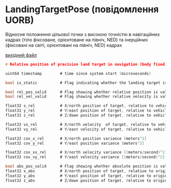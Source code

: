 # LandingTargetPose (повідомлення UORB)

Відносне положення цільової точки з високою точністю в навігаційних кадрах (тіло фіксоване, орієнтоване на північ, NED) та інерційних (фіксовані на світі, орієнтовані на північ, NED) кадрах

[вихідний файл](https://github.com/PX4/PX4-Autopilot/blob/main/msg/LandingTargetPose.msg)

```c
# Relative position of precision land target in navigation (body fixed, north aligned, NED) and inertial (world fixed, north aligned, NED) frames

uint64 timestamp        # time since system start (microseconds)

bool is_static          # Flag indicating whether the landing target is static or moving with respect to the ground

bool rel_pos_valid      # Flag showing whether relative position is valid
bool rel_vel_valid      # Flag showing whether relative velocity is valid

float32 x_rel           # X/north position of target, relative to vehicle (navigation frame) [meters]
float32 y_rel           # Y/east position of target, relative to vehicle (navigation frame) [meters]
float32 z_rel           # Z/down position of target, relative to vehicle (navigation frame) [meters]

float32 vx_rel          # X/north velocity  of target, relative to vehicle (navigation frame) [meters/second]
float32 vy_rel          # Y/east velocity of target, relative to vehicle (navigation frame) [meters/second]

float32 cov_x_rel       # X/north position variance [meters^2]
float32 cov_y_rel       # Y/east position variance [meters^2]

float32 cov_vx_rel      # X/north velocity variance [(meters/second)^2]
float32 cov_vy_rel      # Y/east velocity variance [(meters/second)^2]

bool abs_pos_valid      # Flag showing whether absolute position is valid
float32 x_abs           # X/north position of target, relative to origin (navigation frame) [meters]
float32 y_abs           # Y/east position of target, relative to origin (navigation frame) [meters]
float32 z_abs           # Z/down position of target, relative to origin (navigation frame) [meters]

```
